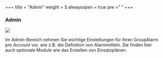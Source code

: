 +++
title = "Admin"
weight = 5
alwaysopen = true
pre ="<i class='fa fa-gears'></i> "
+++


### Admin 



![](/img/admin.png?classes=shadown)

Im Admin-Bereich nehmen Sie wichtige Einstellungen für Ihren GroupAlarm pro Account vor, wie z.B. die Definition von Alarmmitteln. 
Sie finden hier auch optionale Module wie das Erstellen von Einsatzplänen.






